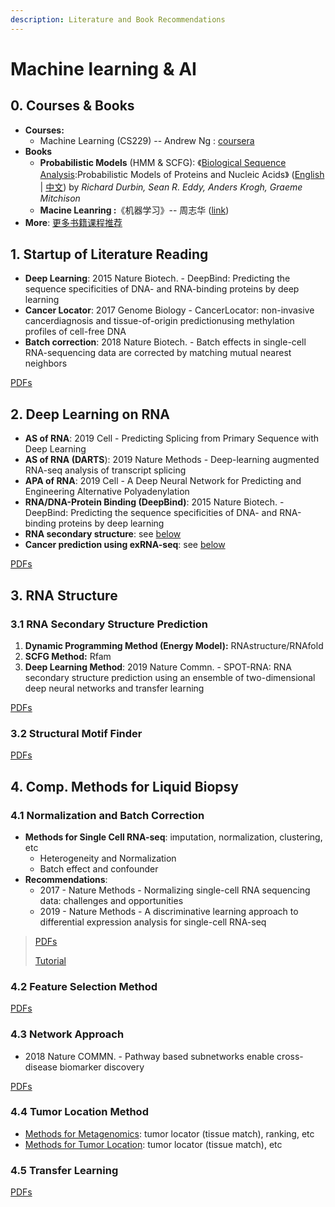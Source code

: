 ```yaml
---
description: Literature and Book Recommendations
---
```


# Machine learning & AI

## 0. Courses & Books 

* **Courses:** 
  * Machine Learning \(CS229\) -- Andrew Ng : [coursera](https://www.coursera.org/learn/machine-learning)
* **Books**
  * **Probabilistic Models** \(HMM & SCFG\): 《[Biological Sequence Analysis](http://www.amazon.com/Biological-Sequence-Analysis-Probabilistic-Proteins/dp/0521629713/):Probabilistic Models of Proteins and Nucleic Acids》 \([English](http://www.amazon.com/Biological-Sequence-Analysis-Probabilistic-Proteins/dp/0521629713) \| [中文](http://www.amazon.cn/dp/B003ZUIRZ2)\) by _Richard Durbin, Sean R. Eddy, Anders Krogh, Graeme Mitchison_
  * **Macine Leanring :**《机器学习》-- 周志华 \([link](https://book.douban.com/subject/26708119/)\)
* **More**: [更多书籍课程推荐](https://lulab1.gitbook.io/training/appendix/appendix-i.keep-learning)

## 1. Startup of Literature Reading

* **Deep Learning**: 2015 Nature Biotech. - DeepBind: Predicting the sequence specificities of DNA- and RNA-binding proteins by deep learning
* **Cancer Locator**:  2017 Genome Biology - CancerLocator: non-invasive cancerdiagnosis and tissue-of-origin predictionusing methylation profiles of cell-free DNA
* **Batch correction**: 2018 Nature Biotech. - Batch effects in single-cell RNA-sequencing data are corrected by matching mutual nearest neighbors

[PDFs](https://cloud.tsinghua.edu.cn/d/928f3f4a8c8d4ab8b8ad/?p=/Literature%20shared%20by%20John/Recommendation%20for%20Startup/AI%20%26%20Machine%20Learning&mode=list)

## 2. Deep Learning on RNA

* **AS of RNA**: 2019 Cell - Predicting Splicing from Primary Sequence with Deep Learning
* **AS of RNA \(DARTS**\): 2019 Nature Methods - Deep-learning augmented RNA-seq analysis of transcript splicing
* **APA of RNA**: 2019 Cell - A Deep Neural Network for Predicting and Engineering Alternative Polyadenylation
* **RNA/DNA-Protein Binding \(DeepBind\)**: 2015 Nature Biotech. - DeepBind: Predicting the sequence specificities of DNA- and RNA-binding proteins by deep learning
* **RNA secondary structure**: see [below](ai.md#3-1-rna-secondary-structure-prediction)
* **Cancer prediction using exRNA-seq**: see [below](ai.md#4-5-transfer-learning)

[PDFs](https://cloud.tsinghua.edu.cn/d/9553a9a553304ff7b311/?p=%2FDeep%20Learning%20on%20RNA&mode=list)

## 3. RNA Structure

### 3.1 RNA Secondary Structure Prediction

1. **Dynamic Programming Method \(Energy Model\):** RNAstructure/RNAfold
2. **SCFG Method:** Rfam
3. **Deep Learning Method**: 2019 Nature Commn. - SPOT-RNA: RNA secondary structure prediction using an ensemble of two-dimensional deep neural networks and transfer learning  

[PDFs](https://cloud.tsinghua.edu.cn/d/9553a9a553304ff7b311/?p=%2FRNA%20secondary%20structure%20prediction&mode=list)

### 3.2 Structural Motif Finder

[PDFs](https://cloud.tsinghua.edu.cn/d/9553a9a553304ff7b311/?p=%2FRNA%20Structural%20Motif&mode=list)

## 4. Comp. Methods for Liquid Biopsy

### 4.1 Normalization and Batch Correction

* **Methods for Single Cell RNA-seq**: imputation, normalization, clustering, etc
  * Heterogeneity and Normalization
  * Batch effect and confounder
* **Recommendations**:
  * 2017 - Nature Methods - Normalizing single-cell RNA sequencing data: challenges and opportunities
  * 2019 - Nature Methods - A discriminative learning approach to differential expression analysis for single-cell RNA-seq

> [PDFs](https://cloud.tsinghua.edu.cn/d/9553a9a553304ff7b311/?p=%2Fmethod%20-%20single%20cell&mode=list)
>
> [Tutorial](https://lulab1.gitbook.io/training/part-iii.-case-studies/case-study-1.exrna-seq/1.4.normalization-issues)

### 4.2  Feature Selection Method

[PDFs](https://cloud.tsinghua.edu.cn/d/9553a9a553304ff7b311/?p=%2Fmethod%20-%20Feature%20Selection&mode=list)

### 4.3 Network Approach

* 2018 Nature COMMN. - Pathway based subnetworks enable cross-disease biomarker discovery

[PDFs](https://cloud.tsinghua.edu.cn/d/9553a9a553304ff7b311/?p=%2Fmethod%20-%20Feature%20Selection&mode=list)

### 4.4 Tumor Location Method

* [Methods for Metagenomics](https://cloud.tsinghua.edu.cn/d/9553a9a553304ff7b311/?p=%2Fmethod%20-%20metagenomics&mode=list): tumor locator \(tissue match\), ranking, etc
* [Methods for Tumor Location](https://cloud.tsinghua.edu.cn/d/9553a9a553304ff7b311/?p=%2Fmethod%20-%20locator&mode=list): tumor locator \(tissue match\), etc

### 4.5 Transfer Learning

[PDFs](https://cloud.tsinghua.edu.cn/d/9553a9a553304ff7b311/?p=%2FTransfer%20Learning&mode=list)



